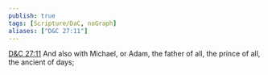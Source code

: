 ```yaml
---
publish: true
tags: [Scripture/DaC, noGraph]
aliases: ["D&C 27:11"]
---
```

[D&C 27:11](https://churchofjesuschrist.org/study/scriptures/dc-testament/dc/27?lang=eng&id=p11#p11) And also with Michael, or Adam, the father of all, the prince of all, the ancient of days;
